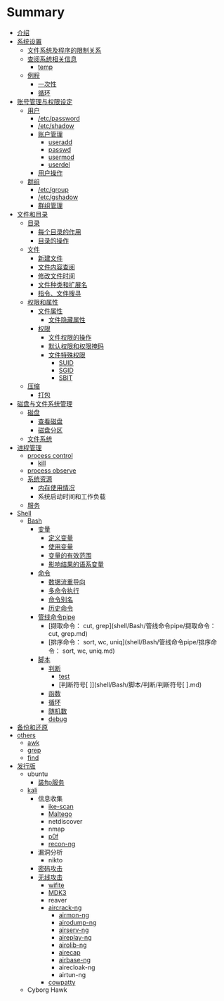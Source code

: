 # Summary

* [介绍](README.md)
* [系统设置](系统设置.md)
  * [文件系统及程序的限制关系](系统设置/与文件系统及程序的限制关系.md)
  * [查阅系统相关信息](系统设置/查阅系统相关信息.md)
    * [temp](系统设置/查阅系统相关信息/temp.md)
  * [例程](系统设置/例程.md)
    * [一次性](系统设置/例程/一次性.md)
    * [循环](系统设置/例程/循环.md)
* [账号管理与权限设定](账号管理与权限设定.md)
  * [用户](账号管理与权限设定/用户.md)
    * [/etc/password](账号管理与权限设定/用户/etcpassword.md)
    * [/etc/shadow](账号管理与权限设定/用户/etcshadow.md)
    * [账户管理](账号管理与权限设定/用户/账户操作.md)
      * [useradd](账号管理与权限设定/用户/账户操作/useradd.md)
      * [passwd](账号管理与权限设定/用户/账户操作/passwd.md)
      * [usermod](账号管理与权限设定/用户/账户操作/usermod.md)
      * [userdel](账号管理与权限设定/用户/账户操作/userdel.md)
    * [用户操作](账号管理与权限设定/用户/用户操作.md)
  * [群组](账号管理与权限设定/群组.md)
    * [/etc/group](账号管理与权限设定/群组/etcgroup.md)
    * [/etc/gshadow](账号管理与权限设定/群组/etcgshadow.md)
    * [群组管理](账号管理与权限设定/群组/群组管理.md)
* [文件和目录](文件.md)
  * [目录](/文件/Linux目录配置.md)
    * [每个目录的作用](文件/每个目录的作用.md)
    * [目录的操作](文件/目录的相关操作.md)
  * [文件](/文件/文件的相关操作.md)
    * [新建文件](文件/文件的相关操作/新建文件.md)
    * [文件内容查阅](文件/文件的相关操作/文件内容查阅.md)
    * [修改文件时间](文件/文件的相关操作/修改文件时间.md)
    * [文件种类和扩展名](文件/文件种类和扩展名.md)
    * [指令、文件搜寻](文件/文件的相关操作/指令与文件的搜寻.md)
  * [权限和属性](文件/权限和属性.md)
    * [文件属性](文件/权限和属性/文件属性.md)
      * [文件隐藏属性](文件/权限和属性/文件属性/文件隐藏属性.md)
    * [权限](文件/权限和属性/quan-xian.md)
      * [文件权限的操作](文件/权限和属性/文件权限的操作.md)
      * [默认权限和权限掩码](文件/权限和属性/默认权限和权限掩码.md)
      * [文件特殊权限](文件/权限和属性/文件属性/文件特殊权限.md)
        * [SUID](文件/权限和属性/文件属性/文件特殊权限/suid.md)
        * [SGID](文件/权限和属性/文件属性/文件特殊权限/sgid.md)
        * [SBIT](文件/权限和属性/文件属性/文件特殊权限/sbit.md)
  * [压缩](文件/压缩.md)
    * [打包](文件/压缩/da-bao.md)
* [磁盘与文件系统管理](磁盘与文件系统管理.md)
  * [磁盘](磁盘与文件系统管理/磁盘.md)
    * [查看磁盘](磁盘与文件系统管理/磁盘/查看磁盘.md)
    * [磁盘分区](磁盘与文件系统管理/磁盘/磁盘分区磁盘.md)
  * [文件系统](磁盘与文件系统管理/文件系统.md)
* [进程管理](进程管理.md)
  * [process control](进程管理/process-control.md)
    * [kill](进程管理/process-control/kill.md)
  * [process observe](进程管理/process-observe.md)
  * [系统资源](进程管理/系统资源.md)
    * [内存使用情况](进程管理/系统资源/内存使用情况.md)
    * 系统启动时间和工作负载
  * [服务](fu-wu.md)
* [Shell](shell.md)
  * [Bash](shell/bash.md)
    * [变量](/shell/Bash/变量.md)
      * [定义变量](/shell/Bash/变量/定义变量.md)
      * [使用变量](/shell/Bash/变量/使用变量.md)
      * [变量的有效范围](/shell/Bash/变量/变量的有效范围.md)
      * [影响结果的语系变量](/shell/Bash/变量/影响结果的语系变量.md)
    * [命令](shell/Bash/ming-ling.md)
      * [数据流重导向](shell/Bash/数据流重导向.md)
      * [多命令执行](shell/Bash/duo-ming-ling-zhi-xing.md)
      * [命令别名](shell/Bash/命令别名.md)
      * [历史命令](shell/Bash/历史命令.md)
    * [管线命令pipe](shell/Bash/管线命令pipe.md)
      * [撷取命令： cut, grep](shell/Bash/管线命令pipe/撷取命令： cut, grep.md)
      * [排序命令： sort, wc, uniq](shell/Bash/管线命令pipe/排序命令： sort, wc, uniq.md)
    * [脚本](shell/Bash/脚本.md)
      * [判断](shell/Bash/脚本/判断.md)
        * [test](shell/Bash/脚本/判断/test.md)
        * [判断符号\[ \]](shell/Bash/脚本/判断/判断符号[ ].md)
      * [函数](shell/Bash/脚本/函数.md)
      * [循环](shell/Bash/脚本/循环.md)
      * [随机数](shell/Bash/脚本/随机数.md)
      * [debug](shell/Bash/脚本/debug.md)
* [备份和还原](备份和还原.md)
* [others](others.md)
  * [awk](others/awk.md)
  * [grep](others/grep.md)
  * [find](others/find.md)
* [发行版](fa-xing-ban.md)
  * ubuntu
    * [装ftp服务](zhuang-ftp-fu-wu.md)
  * [kali](kali.md)
    * 信息收集
      * [ike-scan](kali/ike-scan.md)
      * [Maltego](kali/maltego.md)
      * netdiscover
      * nmap
      * [p0f](kali/p0f.md)
      * [recon-ng](kali/recon-ng.md)
    * 漏洞分析
      * nikto
    * [密码攻击](kali/mi-ma-gong-ji.md)
    * [无线攻击](kali/wu-xian-gong-ji.md)
      * [wifite](kali/wifite.md)
      * [MDK3](kali/mdk3.md)
      * reaver
      * [aircrack-ng](kali/aircrack-ng.md)
        * [airmon-ng](kali/aircrack-ng/airmon-ng.md)
        * [airodump-ng](kali/aircrack-ng/airodump-ng.md)
        * [airserv-ng](kali/aircrack-ng/airserv-ng.md)
        * [aireplay-ng](kali/aircrack-ng/aireplay-ng.md)
        * [airolib-ng](kali/aircrack-ng/airolib-ng.md)
        * [airecap](kali/aircrack-ng/airecap.md)
        * [airbase-ng](kali/aircrack-ng/airbase-ng.md)
        * airecloak-ng
        * airtun-ng
      * [cowpatty](kali/cowpatty.md)
  * Cyborg Hawk

